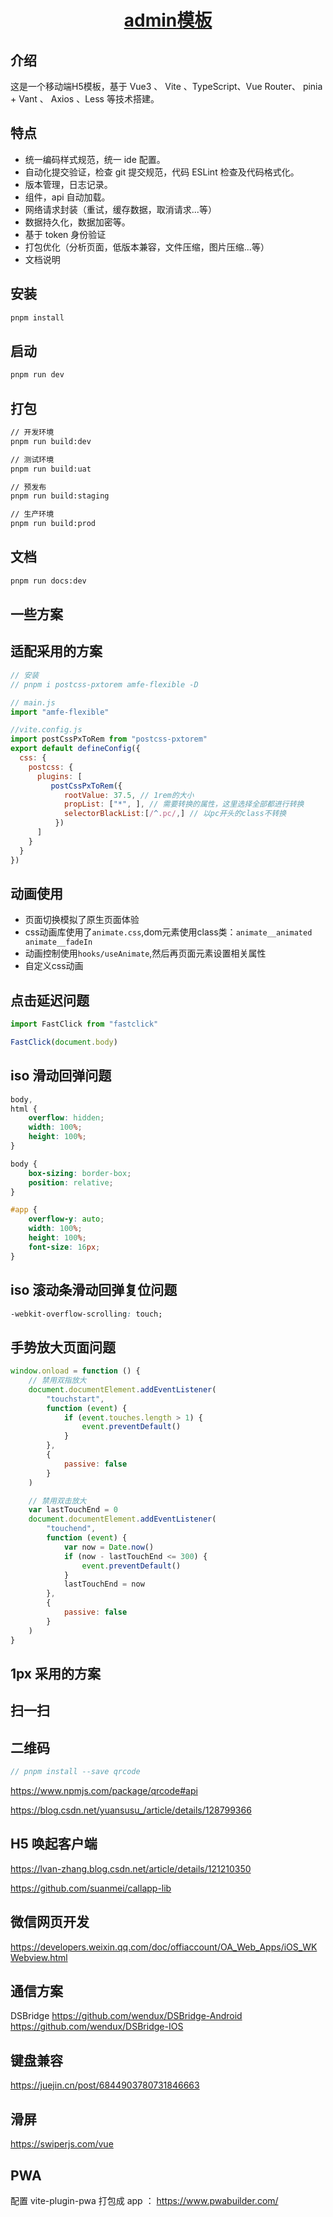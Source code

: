 <h1 align="center">
  <a href="" target="_blank">admin模板</a>
</h1>

## 介绍

这是一个移动端H5模板，基于 Vue3 、 Vite 、TypeScript、Vue Router、 pinia + Vant 、 Axios 、Less 等技术搭建。

## 特点

-   统一编码样式规范，统一 ide 配置。
-   自动化提交验证，检查 git 提交规范，代码 ESLint 检查及代码格式化。
-   版本管理，日志记录。
-   组件，api 自动加载。
-   网络请求封装（重试，缓存数据，取消请求...等）
-   数据持久化，数据加密等。
-   基于 token 身份验证
-   打包优化（分析页面，低版本兼容，文件压缩，图片压缩...等）
-   文档说明

## 安装

```sh
pnpm install
```

## 启动

```sh
pnpm run dev
```

## 打包

```sh
// 开发环境
pnpm run build:dev

// 测试环境
pnpm run build:uat

// 预发布
pnpm run build:staging

// 生产环境
pnpm run build:prod
```

## 文档

```sh
pnpm run docs:dev
```

## 一些方案

## 适配采用的方案

```js
// 安装
// pnpm i postcss-pxtorem amfe-flexible -D

// main.js
import "amfe-flexible"

//vite.config.js
import postCssPxToRem from "postcss-pxtorem"
export default defineConfig({
  css: {
    postcss: {
      plugins: [
         postCssPxToRem({
            rootValue: 37.5, // 1rem的大小
            propList: ["*", ], // 需要转换的属性，这里选择全部都进行转换
            selectorBlackList:[/^.pc/,] // 以pc开头的class不转换
          })
      ]
    }
  }
})
```

## 动画使用

- 页面切换模拟了原生页面体验
- css动画库使用了`animate.css`,dom元素使用class类：`animate__animated animate__fadeIn`
- 动画控制使用`hooks/useAnimate`,然后再页面元素设置相关属性
- 自定义css动画

## 点击延迟问题

```js
import FastClick from "fastclick"

FastClick(document.body)
````

## iso 滑动回弹问题

```css
body,
html {
    overflow: hidden;
    width: 100%;
    height: 100%;
}

body {
    box-sizing: border-box;
    position: relative;
}

#app {
    overflow-y: auto;
    width: 100%;
    height: 100%;
    font-size: 16px;
}
```

## iso 滚动条滑动回弹复位问题

```css
-webkit-overflow-scrolling: touch;
```

## 手势放大页面问题

```js
window.onload = function () {
    // 禁用双指放大
    document.documentElement.addEventListener(
        "touchstart",
        function (event) {
            if (event.touches.length > 1) {
                event.preventDefault()
            }
        },
        {
            passive: false
        }
    )

    // 禁用双击放大
    var lastTouchEnd = 0
    document.documentElement.addEventListener(
        "touchend",
        function (event) {
            var now = Date.now()
            if (now - lastTouchEnd <= 300) {
                event.preventDefault()
            }
            lastTouchEnd = now
        },
        {
            passive: false
        }
    )
}
```

## 1px 采用的方案

## 扫一扫

## 二维码

``` js
// pnpm install --save qrcode

```

https://www.npmjs.com/package/qrcode#api

https://blog.csdn.net/yuansusu_/article/details/128799366

## H5 唤起客户端

https://lvan-zhang.blog.csdn.net/article/details/121210350

https://github.com/suanmei/callapp-lib

## 微信网页开发

https://developers.weixin.qq.com/doc/offiaccount/OA_Web_Apps/iOS_WKWebview.html

## 通信方案

DSBridge
https://github.com/wendux/DSBridge-Android
https://github.com/wendux/DSBridge-IOS

## 键盘兼容

https://juejin.cn/post/6844903780731846663

## 滑屏

https://swiperjs.com/vue

## PWA

配置 vite-plugin-pwa
打包成 app ： https://www.pwabuilder.com/
